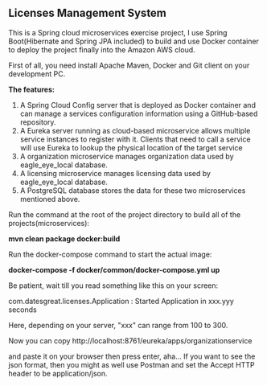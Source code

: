 ## Licenses Management System

This is a Spring cloud microservices exercise project, I use Spring Boot(Hibernate and Spring JPA included) to build and use Docker container to deploy the project finally into the Amazon AWS cloud.

First of all, you need install Apache Maven, Docker and Git client on your development PC.

**The features:**
1. A Spring Cloud Config server that is deployed as Docker container and can manage a services configuration information using a GitHub-based repository.
2. A Eureka server running as cloud-based microservice allows multiple service instances to register with it.  Clients that need to call a service will use Eureka to lookup the physical location of the target service
3. A organization microservice manages organization data used by eagle_eye_local database.
4. A licensing microservice manages licensing data used by eagle_eye_local database.
5. A PostgreSQL database stores the data for these two microservices mentioned above.

Run the command at the root of the project directory to build all of the projects(microservices):

**mvn clean package docker:build**

Run the docker-compose command to start the actual image:

**docker-compose -f docker/common/docker-compose.yml up**

Be patient, wait till you read something like this on your screen:

com.datesgreat.licenses.Application      : Started Application in xxx.yyy seconds

Here, depending on your server, "xxx" can range from 100 to 300.

Now you can copy
http://localhost:8761/eureka/apps/organizationservice

and paste it on your browser then press enter, aha... If you want to see the json format, then you might as well use Postman and set the Accept HTTP header to be application/json.
